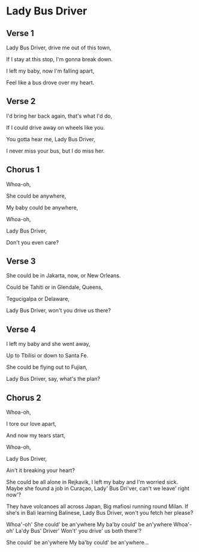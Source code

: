 # Lady Bus Driver

## Verse 1

Lady Bus Driver, drive me out of this town,

If I stay at this stop, I'm gonna break down.

I left my baby, now I'm falling apart,

Feel like a bus drove over my heart.

## Verse 2

I'd bring her back again, that's what I'd do,

If I could drive away on wheels like you.

You gotta hear me, Lady Bus Driver,

I never miss your bus, but I do miss her.

## Chorus 1

Whoa-oh,

She could be anywhere,

My baby could be anywhere,

Whoa-oh,

Lady Bus Driver,

Don't you even care?

## Verse 3

She could be in Jakarta, now, or New Orleans.

Could be Tahiti or in Glendale, Queens,

Tegucigalpa or Delaware,

Lady Bus Driver, won't you drive us there?

## Verse 4

I left my baby and she went away,

Up to Tbilisi or down to Santa Fe.

She could be flying out to Fujian,

Lady Bus Driver, say, what's the plan?

## Chorus 2

Whoa-oh,

I tore our love apart,

And now my tears start,

Whoa-oh,

Lady Bus Driver,

Ain't it breaking your heart?

She could be all alone in Rejkavik,
I left my baby and I'm worried sick.
Maybe she found a job in Curaçao,
Lady' Bus Dri'ver, can't we leave' right now'?

They have volcanoes all across Japan,
Big mafiosi running round Milan.
If she's in Bali learning Balinese,
Lady Bus Driver, won't you fetch her please?

Whoa'-oh'
She could' be an'ywhere
My ba'by could' be an'ywhere
Whoa'-oh'
La'dy Bus' Driver'
Won't' you drive' us both there'?

She could' be an'ywhere
My ba'by could' be an'ywhere...